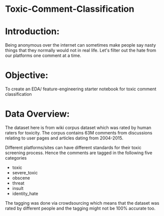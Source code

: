 # Toxic-Comment-Classification

# Introduction:

Being anonymous over the internet can sometimes make people say nasty things that they normally would not in real life. Let's filter out the hate from our platforms one comment at a time.

# Objective:

To create an EDA/ feature-engineering starter notebook for toxic comment classification

# Data Overview:

The dataset here is from wiki corpus dataset which was rated by human raters for toxicity. The corpus contains 63M comments from discussions relating to user pages and articles dating from 2004-2015.

Different platforms/sites can have different standards for their toxic screening process. Hence the comments are tagged in the following five categories

   * toxic
   * severe_toxic
   * obscene
   * threat
   * insult
   * identity_hate

The tagging was done via crowdsourcing which means that the dataset was rated by different people and the tagging might not be 100% accurate too.
